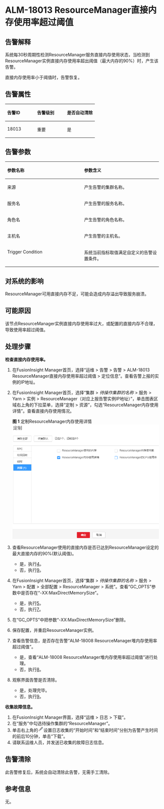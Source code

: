 # ALM-18013 ResourceManager直接内存使用率超过阈值<a name="ALM-18013"></a>

## 告警解释<a name="section57814134"></a>

系统每30秒周期性检测ResourceManager服务直接内存使用状态，当检测到ResourceManager实例直接内存使用率超出阈值（最大内存的90%）时，产生该告警。

直接内存使用率小于阈值时，告警恢复。

## 告警属性<a name="section50565162"></a>

<a name="table13158775"></a>
<table><thead align="left"><tr id="row33796185"><th class="cellrowborder" valign="top" width="33.33333333333333%" id="mcps1.1.4.1.1"><p id="p53136426"><a name="p53136426"></a><a name="p53136426"></a>告警ID</p>
</th>
<th class="cellrowborder" valign="top" width="33.33333333333333%" id="mcps1.1.4.1.2"><p id="p9083244"><a name="p9083244"></a><a name="p9083244"></a>告警级别</p>
</th>
<th class="cellrowborder" valign="top" width="33.33333333333333%" id="mcps1.1.4.1.3"><p id="p64654150"><a name="p64654150"></a><a name="p64654150"></a>是否自动清除</p>
</th>
</tr>
</thead>
<tbody><tr id="row2494817"><td class="cellrowborder" valign="top" width="33.33333333333333%" headers="mcps1.1.4.1.1 "><p id="p753637"><a name="p753637"></a><a name="p753637"></a>18013</p>
</td>
<td class="cellrowborder" valign="top" width="33.33333333333333%" headers="mcps1.1.4.1.2 "><p id="p61044600"><a name="p61044600"></a><a name="p61044600"></a>重要</p>
</td>
<td class="cellrowborder" valign="top" width="33.33333333333333%" headers="mcps1.1.4.1.3 "><p id="p45665605"><a name="p45665605"></a><a name="p45665605"></a>是</p>
</td>
</tr>
</tbody>
</table>

## 告警参数<a name="section52433274"></a>

<a name="table7926514"></a>
<table><thead align="left"><tr id="row35523450"><th class="cellrowborder" valign="top" width="50%" id="mcps1.1.3.1.1"><p id="p58827179"><a name="p58827179"></a><a name="p58827179"></a>参数名称</p>
</th>
<th class="cellrowborder" valign="top" width="50%" id="mcps1.1.3.1.2"><p id="p272226"><a name="p272226"></a><a name="p272226"></a>参数含义</p>
</th>
</tr>
</thead>
<tbody><tr id="row13219124010196"><td class="cellrowborder" valign="top" width="50%" headers="mcps1.1.3.1.1 "><p id="p13858113752316"><a name="p13858113752316"></a><a name="p13858113752316"></a>来源</p>
</td>
<td class="cellrowborder" valign="top" width="50%" headers="mcps1.1.3.1.2 "><p id="p187931338134115"><a name="p187931338134115"></a><a name="p187931338134115"></a>产生告警的集群名称。</p>
</td>
</tr>
<tr id="row22050308"><td class="cellrowborder" valign="top" width="50%" headers="mcps1.1.3.1.1 "><p id="p39123317"><a name="p39123317"></a><a name="p39123317"></a>服务名</p>
</td>
<td class="cellrowborder" valign="top" width="50%" headers="mcps1.1.3.1.2 "><p id="p52473391"><a name="p52473391"></a><a name="p52473391"></a>产生告警的服务名称。</p>
</td>
</tr>
<tr id="row2498475"><td class="cellrowborder" valign="top" width="50%" headers="mcps1.1.3.1.1 "><p id="p37226997"><a name="p37226997"></a><a name="p37226997"></a>角色名</p>
</td>
<td class="cellrowborder" valign="top" width="50%" headers="mcps1.1.3.1.2 "><p id="p17935054"><a name="p17935054"></a><a name="p17935054"></a>产生告警的角色名称。</p>
</td>
</tr>
<tr id="row27197765"><td class="cellrowborder" valign="top" width="50%" headers="mcps1.1.3.1.1 "><p id="p66118565"><a name="p66118565"></a><a name="p66118565"></a>主机名</p>
</td>
<td class="cellrowborder" valign="top" width="50%" headers="mcps1.1.3.1.2 "><p id="p2069877"><a name="p2069877"></a><a name="p2069877"></a>产生告警的主机名。</p>
</td>
</tr>
<tr id="row18628895"><td class="cellrowborder" valign="top" width="50%" headers="mcps1.1.3.1.1 "><p id="p32545531"><a name="p32545531"></a><a name="p32545531"></a>Trigger Condition</p>
</td>
<td class="cellrowborder" valign="top" width="50%" headers="mcps1.1.3.1.2 "><p id="p18942351"><a name="p18942351"></a><a name="p18942351"></a>系统当前指标取值满足自定义的告警设置条件。</p>
</td>
</tr>
</tbody>
</table>

## 对系统的影响<a name="section2137425"></a>

ResourceManager可用直接内存不足，可能会造成内存溢出导致服务崩溃。

## 可能原因<a name="section19236831"></a>

该节点ResourceManager实例直接内存使用率过大，或配置的直接内存不合理，导致使用率超过阈值。

## 处理步骤<a name="section38913757"></a>

**检查直接内存使用率。**

1.  在FusionInsight Manager首页，选择“运维 \> 告警 \> 告警 \> ALM-18013 ResourceManager直接内存使用率超过阈值 \> 定位信息”。查看告警上报的实例的IP地址。
2.  在FusionInsight Manager首页，选择“集群 \>  _待操作集群的名称_  \> 服务 \> Yarn \> 实例 \> ResourceManager（对应上报告警实例IP地址）”，单击图表区域右上角的下拉菜单，选择“定制 \> 资源”，勾选“ResourceManager内存使用详情”。查看直接内存使用情况。

    **图 1**  定制ResourceManager内存使用详情<a name="fig1174345115417"></a>  
    ![](figures/定制ResourceManager内存使用详情.png "定制ResourceManager内存使用详情")

3.  查看ResourceManager使用的直接内存是否已达到ResourceManager设定的最大直接内存的90%\(默认阈值\)。
    -   是，执行[4](#li3112690684330)。
    -   否，执行[9](#li4344814084330)。

4.  <a name="li3112690684330"></a>在FusionInsight Manager首页，选择“集群 \>  _待操作集群的名称_  \> 服务 \> Yarn \> 配置 \> 全部配置 \> ResourceManager \> 系统”。查看“GC\_OPTS”参数中是否存在“-XX:MaxDirectMemorySize”。
    -   是，执行[5](#li48911622152)。
    -   否，执行[7](#li881319113122)。

5.  <a name="li48911622152"></a>在“GC\_OPTS”中把参数“-XX:MaxDirectMemorySize”删除。
6.  保存配置，并重启ResourceManager实例。
7.  <a name="li881319113122"></a>查看告警信息，是否存在告警“ALM-18008 ResourceManager堆内存使用率超过阈值”。
    -   是，查看“ALM-18008 ResourceManager堆内存使用率超过阈值”进行处理。
    -   否，执行[8](#li2719719284330)。

8.  <a name="li2719719284330"></a>观察界面告警是否清除。
    -   是，处理完毕。
    -   否，执行[9](#li4344814084330)。


**收集故障信息。**

1.  <a name="li4344814084330"></a>在FusionInsight Manager界面，选择“运维 \> 日志 \> 下载”。
2.  在“服务”中勾选待操作集群的“ResourceManager”。
3.  单击右上角的![](figures/zh-cn_image_0263895445.png)设置日志收集的“开始时间”和“结束时间”分别为告警产生时间的前后10分钟，单击“下载”。
4.  请联系运维人员，并发送已收集的故障日志信息。

## 告警清除<a name="section169311343318"></a>

此告警修复后，系统会自动清除此告警，无需手工清除。

## 参考信息<a name="section14679501"></a>

无。

